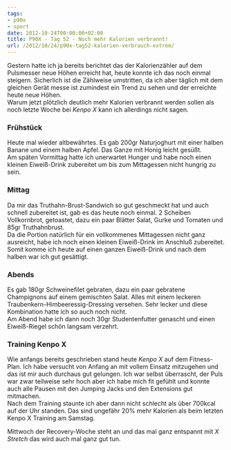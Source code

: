 ```yaml
---
tags:
- p90x
- sport
date: 2012-10-24T00:00:00+02:00
title: P90X - Tag 52 - Noch mehr Kalorien verbrannt!
url: /2012/10/24/p90x-tag52-kalorien-verbrauch-extrem/
---
```


Gestern hatte ich ja bereits berichtet das der Kalorienzähler auf dem Pulsmesser neue Höhen erreicht hat, heute konnte ich das noch einmal steigern. Sicherlich ist die Zählweise umstritten, da ich aber täglich mit dem gleichen Gerät messe ist zumindest ein Trend zu sehen und der erreichte heute neue Höhen.   
Warum jetzt plötzlich deutlich mehr Kalorien verbrannt werden sollen als noch letzte Woche bei _Kenpo X_ kann ich allerdings nicht sagen.

### Frühstück
Heute mal wieder altbewährtes. Es gab 200gr Naturjoghurt mit einer halben Banane und einem halben Apfel. Das Ganze mit Honig leicht gesüßt.   
Am späten Vormittag hatte ich unerwartet Hunger und habe noch einen kleinen Eiweiß-Drink zubereitet um bis zum Mittagessen nicht hungrig zu sein.

### Mittag
Da mir das Truthahn-Brust-Sandwich so gut geschmeckt hat und auch schnell zubereitet ist, gab es das heute noch einmal.
2 Scheiben Vollkornbrot, getoastet, dazu ein paar Blätter Salat, Gurke und Tomaten und 85gr Truthahnbrust.   
Da die Portion natürlich für ein vollkommenes Mittagessen nicht ganz ausreicht, habe ich noch einen kleinen Eiweiß-Drink im Anschluß zubereitet. Somit komme ich heute auf einen ganzen Eiweiß-Drink und nach dem halben war ich gut gesättigt.

### Abends
Es gab 180gr Schweinefilet gebraten, dazu ein paar gebratene Champignons auf einem gemischten Salat. Alles mit einem leckeren Traubenkern-Himbeeressig-Dressing versehen. Sehr lecker und diese Kombination hatte ich so auch noch nicht.   
Am Abend habe ich dann noch 30gr Studentenfutter genascht und einen Eiweiß-Riegel schön langsam verzehrt.

### Training Kenpo X
Wie anfangs bereits geschrieben stand heute _Kenpo X_ auf dem Fitness-Plan. Ich habe versucht von Anfang an mit vollem Einsatz mitzugehen und das ist mir auch durchaus gut gelungen. Ich war selbst überrascht, der Puls war zwar teilweise sehr hoch aber ich habe mich fit gefühlt und konnte auch alle Pausen mit den Jumping Jacks und den Extensions gut mitmachen.   
Nach dem Training staunte ich aber dann nicht schlecht als über 700kcal auf der Uhr standen. Das sind ungefähr 20% mehr Kalorien als beim letzten Kenpo X Training am Samstag.

Mittwoch der Recovery-Woche steht an und das mal ganz entspannt mit _X Stretch_ das wird auch mal ganz gut tun.
